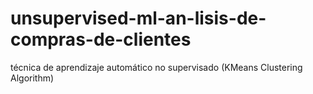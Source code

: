 # unsupervised-ml-an-lisis-de-compras-de-clientes
técnica de aprendizaje automático no supervisado (KMeans Clustering Algorithm)
